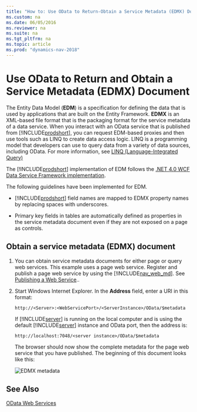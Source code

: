 ```yaml
---
title: "How to: Use OData to Return-Obtain a Service Metadata (EDMX) Document"
ms.custom: na
ms.date: 06/05/2016
ms.reviewer: na
ms.suite: na
ms.tgt_pltfrm: na
ms.topic: article
ms.prod: "dynamics-nav-2018"
---
```

# Use OData to Return and Obtain a Service Metadata (EDMX) Document
The Entity Data Model \(**EDM**\) is a specification for defining the data that is used by applications that are built on the Entity Framework. **EDMX** is an XML-based file format that is the packaging format for the service metadata of a data service. When you interact with an OData service that is published from [!INCLUDE[prodshort](../developer/includes/prodshort.md)], you can request EDM-based proxies and then use tools such as LINQ to create data access logic. LINQ is a programming model that developers can use to query data from a variety of data sources, including OData. For more information, see [LINQ \(Language-Integrated Query\)](http://go.microsoft.com/fwlink/?LinkId=230540)  
  
The [!INCLUDE[prodshort](../developer/includes/prodshort.md)] implementation of EDM follows the [.NET 4.0 WCF Data Service Framework implementation](http://go.microsoft.com/fwlink/?LinkId=214680).  
  
The following guidelines have been implemented for EDM.  
  
-   [!INCLUDE[prodshort](../developer/includes/prodshort.md)] field names are mapped to EDMX property names by replacing spaces with underscores.  
  
-   Primary key fields in tables are automatically defined as properties in the service metadata document even if they are not exposed on a page as controls.  
  
## Obtain a service metadata \(EDMX\) document  
  
1.  You can obtain service metadata documents for either page or query web services. This example uses a page web service. Register and publish a page web service by using the [!INCLUDE[nav_web_md](../developer/includes/nav_web_md.md)]. See [Publishing a Web Service](publish-web-service.md)..  
  
2.  Start Windows Internet Explorer. In the **Address** field, enter a URI in this format:  
  
    ```  
    http://<Server>:<WebServicePort>/<ServerInstance>/OData/$metadata  
    ```  
  
     If [!INCLUDE[server](../developer/includes/server.md)] is running on the local computer and is using the default [!INCLUDE[server](../developer/includes/server.md)] instance and OData port, then the address is:  
  
    ```  
    http://localhost:7048/<server instance>/OData/$metadata  
    ```  
  
     The browser should now show the complete metadata for the page web service that you have published. The beginning of this document looks like this:  
  
     ![EDMX metadata](media/EDMX.JPG "EDMX")  
  
## See Also  
 [OData Web Services](OData-Web-Services.md)